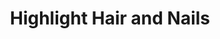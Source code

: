 ---
title: "Highlight Hair and Nails"
url: /edinburgh/highlight-hair-and-nails/
shop: hairdresser
---